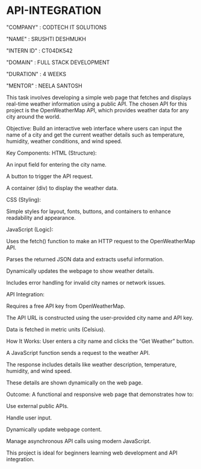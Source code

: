 # API-INTEGRATION

"COMPANY" : CODTECH IT SOLUTIONS

"NAME" : SRUSHTI DESHMUKH

"INTERN ID" : CT04DK542

"DOMAIN" : FULL STACK DEVELOPMENT 

"DURATION" : 4 WEEKS

"MENTOR" : NEELA SANTOSH

This task involves developing a simple web page that fetches and displays real-time weather information using a public API. The chosen API for this project is the OpenWeatherMap API, which provides weather data for any city around the world.

Objective:
Build an interactive web interface where users can input the name of a city and get the current weather details such as temperature, humidity, weather conditions, and wind speed.

Key Components:
HTML (Structure):

An input field for entering the city name.

A button to trigger the API request.

A container (div) to display the weather data.

CSS (Styling):

Simple styles for layout, fonts, buttons, and containers to enhance readability and appearance.

JavaScript (Logic):

Uses the fetch() function to make an HTTP request to the OpenWeatherMap API.

Parses the returned JSON data and extracts useful information.

Dynamically updates the webpage to show weather details.

Includes error handling for invalid city names or network issues.

API Integration:

Requires a free API key from OpenWeatherMap.

The API URL is constructed using the user-provided city name and API key.

Data is fetched in metric units (Celsius).

How It Works:
User enters a city name and clicks the “Get Weather” button.

A JavaScript function sends a request to the weather API.

The response includes details like weather description, temperature, humidity, and wind speed.

These details are shown dynamically on the web page.

Outcome:
A functional and responsive web page that demonstrates how to:

Use external public APIs.

Handle user input.

Dynamically update webpage content.

Manage asynchronous API calls using modern JavaScript.

This project is ideal for beginners learning web development and API integration.
